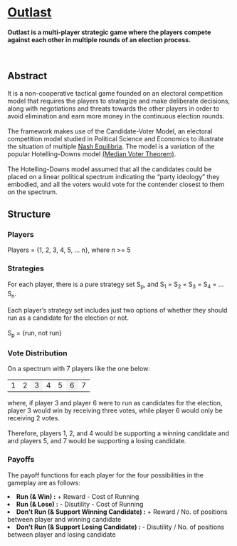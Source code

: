 <h1><a href="https://outlast-game.herokuapp.com/">Outlast</a></h1>
<p><b>Outlast is a multi-player strategic game where the players compete against each other in multiple rounds of an election process.</b></p>

<br>
<h2>Abstract</h2>
<p>
It is a non-cooperative tactical game founded on an electoral competition model that requires the players to strategize and make deliberate decisions, along with negotiations and threats towards the other players in order to avoid elimination and earn more money in the continuous election rounds.
<br><br>
The framework makes use of the Candidate-Voter Model, an electoral competition model studied in Political Science and Economics to illustrate the situation of multiple <a href="https://en.wikipedia.org/wiki/Nash_equilibrium">Nash Equilibria</a>. The model is a variation of the popular Hotelling-Downs model <a href="https://en.wikipedia.org/wiki/Median_voter_theorem">(Median Voter Theorem)</a>. 
<br><br>
The Hotelling-Downs model assumed that all the candidates could be placed on a linear political spectrum indicating the “party ideology” they embodied, and all the voters would vote for the contender closest to them on the spectrum.
</p>

<h2>Structure</h2>

<h3>Players</h3>
<p>Players = {1, 2, 3, 4, 5, … n}, where n >= 5</p>

<h3>Strategies</h3>
<p>
For each player, there is a pure strategy set S<sub>p</sub>, and S<sub>1</sub> = S<sub>2</sub> = S<sub>3</sub> = S<sub>4</sub> = … S<sub>n</sub>.
<br><br>
Each player’s strategy set includes just two options of whether they should run as a candidate for the election or not.
<br><br>
S<sub>p</sub> = {run, not run}
</p>

<h3>Vote Distribution</h3>
<p>On a spectrum with 7 players like the one below:</p>

<table>
<tr><td>1</td><td>2</td><td style="background-color: #F3F3F3;">3</td><td>4</td><td>5</td><td style="background-color: #F3F3F3;">6</td><td>7</td></tr>
</table>

<p>where, if player 3 and player 6 were to run as candidates for the election, player 3 would win by receiving three votes, while player 6 would only be receiving 2 votes.
<br><br>
Therefore, players 1, 2, and 4 would be supporting a winning candidate and and players 5, and 7 would be supporting a losing candidate.
</p>

<h3>Payoffs</h3>
<p>The payoff functions for each player for the four possibilities in the gameplay are as follows: 
<br>
<ui>
<li><b>Run (& Win) :</b> + Reward - Cost of Running</li>
<li><b>Run (& Lose) :</b> - Disutility - Cost of Running</li>
<li><b>Don't Run (& Support Winning Candidate) :</b> + Reward / No. of positions between player and winning candidate</li>
<li><b>Don't Run (& Support Losing Candidate) :</b> - Disutility / No. of positions between player and losing candidate</li>
</ui>
</p>

